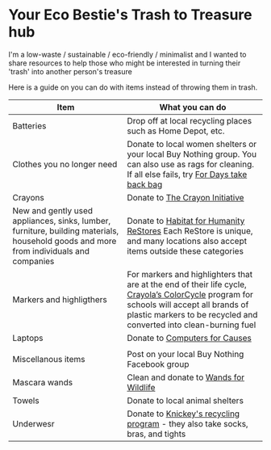 # Your Eco Bestie's Trash to Treasure hub
I'm a low-waste / sustainable / eco-friendly / minimalist and I wanted to share resources to help those who might be interested in turning their 'trash' into another person's treasure

Here is a guide on you can do with items instead of throwing them in trash.

| Item | What you can do |
| ------ | -------------|
| Batteries | Drop off at local recycling places such as Home Depot, etc. |
| Clothes you no longer need | Donate to local women shelters or your local Buy Nothing group. You can also use as rags for cleaning. If all else fails, try [For Days take back bag](https://fordays.com/products/take-back-bag)|
| Crayons | Donate to [The Crayon Initiative](https://thecrayoninitiative.org/)
| New and gently used appliances, sinks, lumber, furniture, building materials, household goods and more from individuals and companies| Donate to [Habitat for Humanity ReStores](https://www.habitat.org/restores/donate-goods) Each ReStore is unique, and many locations also accept items outside these categories |
| Markers and highligthers | For markers and highlighters that are at the end of their life cycle, [Crayola’s ColorCycle](https://www.crayola.com/colorcycle) program for schools will accept all brands of plastic markers to be recycled and converted into clean-burning fuel
| Laptops | Donate to [Computers for Causes](https://www.computerswithcauses.org/laptop-donation/) |
|[](https://portlandbeebalm.com/pages/recycle) | 
| Miscellanous items | Post on your local Buy Nothing Facebook group |
| Mascara wands | Clean and donate to [Wands for Wildlife](https://www.wandsforwildlife.org/donate-wands.html) |
| Towels | Donate to local animal shelters |
| Underwesr | Donate to [Knickey's recycling program](https://knickey.com/pages/recycle) - they also take socks, bras, and tights |

